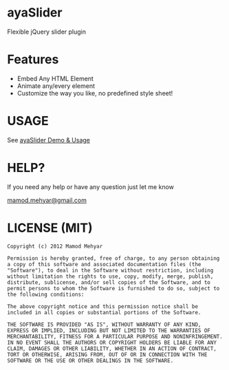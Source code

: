 ayaSlider
=========

Flexible jQuery slider plugin

Features
========

- Embed Any HTML Element
- Animate any/every element
- Customize the way you like, no predefined style sheet!


USAGE
=====
    
See [ayaSlider Demo & Usage ](https://dl.dropboxusercontent.com/u/3241507/ayaslider/index.html "")


HELP?
=====

If you need any help or have any question just let me know 

[mamod.mehyar@gmail.com](mailto:mamod.mehyar@gmail.com "")


LICENSE (MIT)
=============
    
    Copyright (c) 2012 Mamod Mehyar

    Permission is hereby granted, free of charge, to any person obtaining a copy of this software and associated documentation files (the "Software"), to deal in the Software without restriction, including without limitation the rights to use, copy, modify, merge, publish, distribute, sublicense, and/or sell copies of the Software, and to permit persons to whom the Software is furnished to do so, subject to the following conditions:

    The above copyright notice and this permission notice shall be included in all copies or substantial portions of the Software.

    THE SOFTWARE IS PROVIDED "AS IS", WITHOUT WARRANTY OF ANY KIND, EXPRESS OR IMPLIED, INCLUDING BUT NOT LIMITED TO THE WARRANTIES OF MERCHANTABILITY, FITNESS FOR A PARTICULAR PURPOSE AND NONINFRINGEMENT. IN NO EVENT SHALL THE AUTHORS OR COPYRIGHT HOLDERS BE LIABLE FOR ANY CLAIM, DAMAGES OR OTHER LIABILITY, WHETHER IN AN ACTION OF CONTRACT, TORT OR OTHERWISE, ARISING FROM, OUT OF OR IN CONNECTION WITH THE SOFTWARE OR THE USE OR OTHER DEALINGS IN THE SOFTWARE.
    



    


